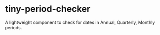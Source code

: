 # tiny-period-checker
A lightweight component to check for dates in Annual, Quarterly, Monthly periods.
